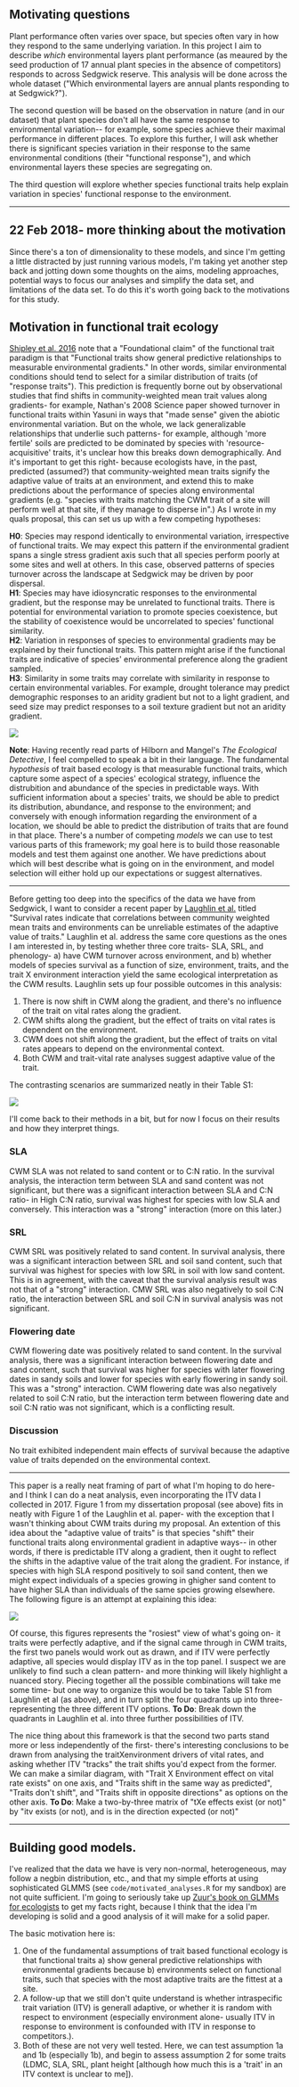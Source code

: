## Motivating questions 

Plant performance often varies over space, but species often vary in how they respond to the same underlying variation. In this project I aim to describe *which* environmental layers plant performance (as meaured by the seed production of 17 annual plant species in the absence of competitors) responds to across Sedgwick reserve. This analysis will be done across the whole dataset ("Which environmental layers are annual plants responding to at Sedgwick?"). 

The second question will be based on the observation in nature (and in our dataset) that plant species don't all have the same response to environmental variation-- for example, some species achieve their maximal performance in different places. To explore this further, I will ask whether there is significant species variation in their response to the same environmental conditions (their "functional response"), and which environmental layers these species are segregating on. 

The third question will explore whether species functional traits help explain variation in species' functional response to the environment. 

----------------------------
  
  ## 22 Feb 2018- more thinking about the motivation
  
  Since there's a ton of dimensionality to these models, and since I'm getting a little distracted by just running various models, I'm taking yet another step back and jotting down some thoughts on the aims, modeling approaches, potential ways to focus our analyses and simplify the data set, and limitations of the data set. To do this it's worth going back to the motivations for this study. 

## Motivation in functional trait ecology  
[Shipley et al. 2016](https://link.springer.com/article/10.1007/s00442-016-3549-x) note that a "Foundational claim" of the functional trait paradigm is that "Functional traits show general predictive relationships to measurable environmental gradients." In other words, similar environmental conditions should tend to select for a similar distribution of traits (of "response traits"). This prediction is frequently borne out by observational studies that find shifts in community-weighted mean trait values along gradients- for example, Nathan's 2008 Science paper showed turnover in functional traits within Yasuni in ways that "made sense" given the abiotic environmental variation. But on the whole, we lack generalizable relationships that underlie such patterns- for example, although 'more fertile' soils are predicted to be dominated by species with 'resource-acquisitive' traits, it's unclear how this breaks down demographically. And it's important to get this right- because ecologists have, in the past, predicted (assumed?) that community-weighted mean traits signify the adaptive value of traits at an environment, and extend this to make predictions about the performance of species along environmental gradients (e.g. "species with traits matching the CWM trait of a site will perform well at that site, if they manage to disperse in".) As I wrote in my quals proposal, this can set us up with a few competing hypotheses:  

**H0**: Species may respond identically to environmental variation, irrespective of functional traits. We may expect this pattern if the environmental gradient spans a single stress gradient axis such that all species perform poorly at some sites and well at others. In this case, observed patterns of species turnover across the landscape at Sedgwick may be driven by poor dispersal.   
**H1**: Species may have idiosyncratic responses to the environmental gradient, but the response may be unrelated to functional traits. There is potential for environmental variation to promote species coexistence, but the stability of coexistence would be uncorrelated to species' functional similarity.  
**H2**: Variation in responses of species to environmental gradients may be explained by their functional traits. This pattern might arise if the functional traits are indicative of species' environmental preference along the gradient sampled.  
**H3**: Similarity in some traits may correlate with similarity in response to certain environmental variables. For example, drought tolerance may predict demographic responses to an aridity gradient but not to a light gradient, and seed size may predict responses to a soil texture gradient but not an aridity gradient. 

![](figs/ch01-hypotheses.png)

**Note**: Having recently read parts of Hilborn and Mangel's *The Ecological Detective*, I feel compelled to speak a bit in their language. The fundamental *hypothesis* of trait based ecology is that measurable functional traits, which capture some aspect of a species' ecological strategy, influence the distrubition and abundance of the species in predictable ways. With sufficient information about a species' traits, we should be able to predict its distribution, abundance, and response to the environment; and conversely with enough information regarding the environment of a location, we should be able to predict the distribution of traits that are found in that place. There's a number of competing *models* we can use to test various parts of this framework; my goal here is to build those reasonable models and test them against one another. We have predictions about which will best describe what is going on in the environment, and model selection will either hold up our expectations or suggest alternatives.

-------------------

Before getting too deep into the specifics of the data we have from Sedgwick, I want to consider a recent paper by [Laughlin et al.](http://onlinelibrary.wiley.com/doi/10.1111/ele.12781/full) titled "Survival rates indicate that correlations between community weighted mean traits and environments can be unreliable estimates of the adaptive value of traits." Laughlin et al. address the same core questions as the ones I am interested in, by testing whether three core traits- SLA, SRL, and phenology- a) have CWM turnover across environment, and b) whether models of species survival as a function of size, environment, traits, and the trait X environment interaction yield the same ecological interpretation as the CWM results. Laughlin sets up four possible outcomes in this analysis:  

  1. There is now shift in CWM along the gradient, and there's no influence of the trait on vital rates along the gradient.  
  2. CWM shifts along the gradient, but the effect of traits on vital rates is dependent on the environment.  
  3. CWM does not shift along the gradient, but the effect of traits on vital rates appears to depend on the environmental context.  
  4. Both CWM and trait-vital rate analyses suggest adaptive value of the trait. 
  
The contrasting scenarios are summarized neatly in their Table S1:  

![](figs/laughlin-tabs1.png)

I'll come back to their methods in a bit, but for now I focus on their results and how they interpret things.

### SLA
CWM SLA was not related to sand content or to C:N ratio. In the survival analysis, the interaction term between SLA and sand content was not significant, but there was a significant interaction between SLA and C:N ratio- in High C:N ratio, survival was highest for species with low SLA and conversely. This interaction was a "strong" interaction (more on this later.)  

### SRL
CWM SRL was positively related to sand content. In survival analysis, there was a significant interaction between SRL and soil sand content, such that survival was highest for species with low SRL in soil with low sand content. This is in agreement, with the caveat that the survival analysis result was not that of a  "strong" interaction. CMW SRL was also negatively to soil C:N ratio, the interaction between SRL and soil C:N in survival analysis was not significant. 

### Flowering date
CWM flowering date was positively related to sand content. In the survival analysis, there was a significant interaction between flowering date and sand content, such that survival was higher for species with later flowering dates in sandy soils and lower for species with early flowering in sandy soil. This was a "strong" interaction. CWM flowering date was also negatively related to soil C:N ratio, but the interaction term between flowering date and soil C:N ratio was not significant, which is a conflicting result. 

### Discussion
No trait exhibited independent main effects of survival because the adaptive value of traits depended on the environmental context. 

-----------------------------

This paper is a really neat framing of part of what I'm hoping to do here- and I think I can do a neat analysis, even incorporating the ITV data I collected in 2017. Figure 1 from my dissertation proposal (see above) fits in neatly with Figure 1 of the Laughlin et al. paper- with the exception that I wasn't thinking about CWM traits during my proposal. An extention of this idea about the "adaptive value of traits" is that species "shift" their functional traits along environmental gradient in adaptive ways-- in other words, if there is predictable ITV along a gradient, then it ought to reflect the shifts in the adaptive value of the trait along the gradient. For instance, if species with high SLA respond positively to soil sand content, then we might expect individuals of a species growing in ghigher sand content to have higher SLA than individuals of the same spcies growing elsewhere. The following figure is an attempt at explaining this idea:  

![](figs/hypothesis-w-itv.png)


Of course, this figures represents the "rosiest" view of what's going on- it traits were perfectly adaptive, and if the signal came through in CWM traits, the first two panels would work out as drawn, and if ITV were perfectly adaptive, all species would display ITV as in the top panel. I suspect we are unlikely to find such a clean pattern- and more thinking will likely highlight a nuanced story. Piecing together all the possible combinations will take me some time- but one way to organize this would be to take Table S1 from Laughlin et al (as above), and in turn split the four quadrants up into three- representing the three different ITV options. 
**To Do**: Break down the quadrants in Laughlin et al. into three further possibilities of ITV. 


The nice thing about this framework is that the second two parts stand more or less independently of the first- there's interesting conclusions to be drawn from analysing the traitXenvironment drivers of vital rates, and asking whether ITV "tracks" the trait shifts you'd expect from the former. We can make a similar diagram, with "Trait X Environment effect on vital rate exists" on one axis, and "Traits shift in the same way as predicted", "Traits don't shift", and "Traits shift in opposite directions" as options on the other axis. 
**To Do**: Make a two-by-three matrix of "tXe effects exist (or not)" by "itv exists (or not), and is in the direction expected (or not)"

------------------------------   

## Building good models.

I've realized that the data we have is very non-normal, heterogeneous, may follow a negbin distribution, etc., and that my simple efforts at using sophisticated GLMMS (see `code/motivated_analyses.R` for my sandbox) are not quite sufficient. I'm going to seriously take up [Zuur's book on GLMMs for ecologists](https://link.springer.com/book/10.1007%2F978-0-387-87458-6) to get my facts right, because I think that the idea I'm developing is solid and a good analysis of it will make for a solid paper. 

The basic motivation here is:  

1. One of the fundamental assumptions of trait based functional ecology is that functional traits a) show general predictive relationships with environmental gradients because b) environments select on functional traits, such that species with the most adaptive traits are the fittest at a site.  
2. A follow-up that we still don't quite understand is whether intraspecific trait variation (ITV) is generall adaptive, or whether it is random with respect to environment (especially environment alone- usually ITV in response to environment is confounded with ITV in response to competitors.).  
3. Both of these are not very well tested. Here, we can test assumption 1a and 1b (especially 1b), and begin to assess assumption 2 for some traits (LDMC, SLA, SRL, plant height [although how much this is a 'trait' in an ITV context is unclear to me]).


  

